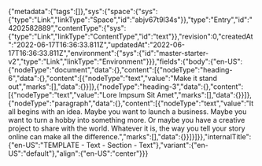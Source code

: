 {"metadata":{"tags":[]},"sys":{"space":{"sys":{"type":"Link","linkType":"Space","id":"abjv67t9l34s"}},"type":"Entry","id":"4202582889","contentType":{"sys":{"type":"Link","linkType":"ContentType","id":"text"}},"revision":0,"createdAt":"2022-06-17T16:36:33.811Z","updatedAt":"2022-06-17T16:36:33.811Z","environment":{"sys":{"id":"master-starter-v2","type":"Link","linkType":"Environment"}}},"fields":{"body":{"en-US":{"nodeType":"document","data":{},"content":[{"nodeType":"heading-6","data":{},"content":[{"nodeType":"text","value":"Make it stand out","marks":[],"data":{}}]},{"nodeType":"heading-3","data":{},"content":[{"nodeType":"text","value":"Lore Impsum Sit Amet","marks":[],"data":{}}]},{"nodeType":"paragraph","data":{},"content":[{"nodeType":"text","value":"It all begins with an idea. Maybe you want to launch a business. Maybe you want to turn a hobby into something more. Or maybe you have a creative project to share with the world. Whatever it is, the way you tell your story online can make all the difference.","marks":[],"data":{}}]}]}},"internalTitle":{"en-US":"TEMPLATE - Text - Section - Text"},"variant":{"en-US":"default"},"align":{"en-US":"center"}}}